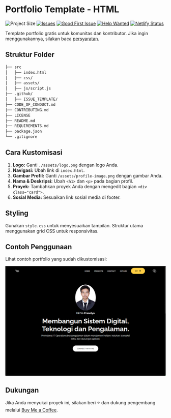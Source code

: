# Portfolio Template - HTML

![Project Size](https://img.shields.io/github/repo-size/CommunityPro/portfolio-html?color=green&label=project%20size)
[![Issues](https://img.shields.io/github/issues-raw/Communitypro/portfolio-html?color=green)](https://github.com/CommunityPro/portfolio-html/issues?q=is%3Aopen+is%3Aissue)
[![Good First Issue](https://img.shields.io/github/labels/CommunityPro/portfolio-html/good%20first%20issue)](https://github.com/CommunityPro/portfolio-html/labels/good%20first%20issue)
[![Help Wanted](https://img.shields.io/github/labels/CommunityPro/portfolio-html/help%20wanted)](https://github.com/CommunityPro/portfolio-html/labels/help%20wanted)
[![Netlify Status](https://api.netlify.com/api/v1/badges/d831b80b-40d4-473a-b552-13055a16a6da/deploy-status)](https://app.netlify.com/sites/cpro-portfolio-html/deploys)

Template portfolio gratis untuk komunitas dan kontributor. Jika ingin menggunakannya, silakan baca [persyaratan](https://github.com/prasetyadwiagustie/Portofolio/blob/main/REQUIREMENTS.md).


## Struktur Folder
```bash
├── src
│   ├── index.html
│   ├── css/
│   ├── assets/
│   ├── js/script.js
├── .github/
│   ├── ISSUE_TEMPLATE/
├── CODE_OF_CONDUCT.md
├── CONTRIBUTING.md
├── LICENSE
├── README.md
├── REQUIREMENTS.md
├── package.json
└── .gitignore
```

## Cara Kustomisasi
1. **Logo:** Ganti `./assets/logo.png` dengan logo Anda.
2. **Navigasi:** Ubah link di `index.html`.
3. **Gambar Profil:** Ganti `/assets/profile-image.png` dengan gambar Anda.
4. **Nama & Deskripsi:** Ubah `<h1>` dan `<p>` pada bagian profil.
5. **Proyek:** Tambahkan proyek Anda dengan mengedit bagian `<div class="card">`.
6. **Sosial Media:** Sesuaikan link sosial media di footer.

## Styling
Gunakan `style.css` untuk menyesuaikan tampilan. Struktur utama menggunakan grid CSS untuk responsivitas.

## Contoh Penggunaan
Lihat contoh portfolio yang sudah dikustomisasi:

[![Example](https://github.com/prasetyadwiagustie/Portofolio/blob/main/img/2-9-2025%2012-48-55%20PM.png?raw=true)](https://cpro-portfolio-html.netlify.app/)

## Dukungan
Jika Anda menyukai proyek ini, silakan beri ⭐ dan dukung pengembang melalui [Buy Me a Coffee](https://buymeacoffee.com/prasetyadwiagustie).
